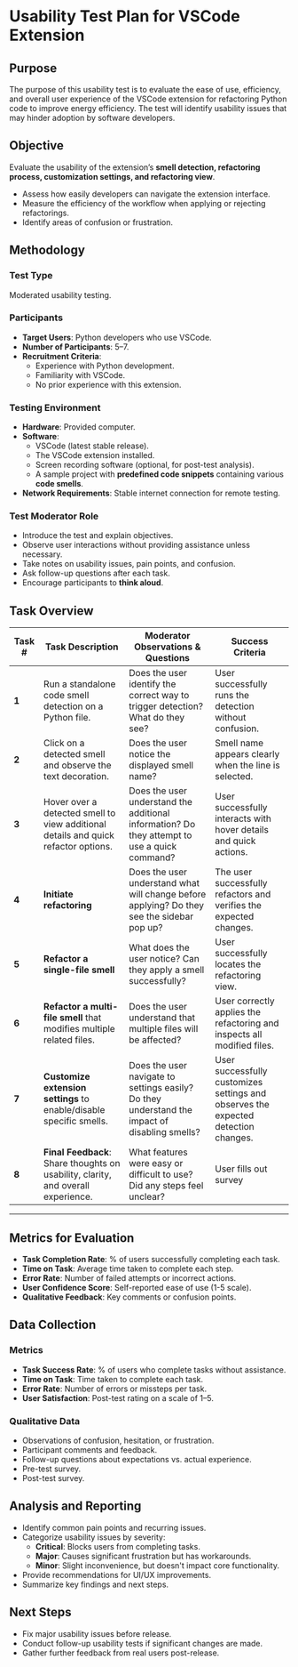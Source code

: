 # **Usability Test Plan for VSCode Extension**

## **Purpose**

The purpose of this usability test is to evaluate the ease of use, efficiency, and overall user experience of the VSCode extension for refactoring Python code to improve energy efficiency. The test will identify usability issues that may hinder adoption by software developers.

## **Objective**

Evaluate the usability of the extension’s **smell detection, refactoring process, customization settings, and refactoring view**.

- Assess how easily developers can navigate the extension interface.
- Measure the efficiency of the workflow when applying or rejecting refactorings.
- Identify areas of confusion or frustration.

## **Methodology**

### **Test Type**

Moderated usability testing.

### **Participants**

- **Target Users**: Python developers who use VSCode.
- **Number of Participants**: 5–7.
- **Recruitment Criteria**:
  - Experience with Python development.
  - Familiarity with VSCode.
  - No prior experience with this extension.

### **Testing Environment**

- **Hardware**: Provided computer.
- **Software**:
  - VSCode (latest stable release).
  - The VSCode extension installed.
  - Screen recording software (optional, for post-test analysis).
  - A sample project with **predefined code snippets** containing various **code smells**.
- **Network Requirements**: Stable internet connection for remote testing.

### **Test Moderator Role**

- Introduce the test and explain objectives.
- Observe user interactions without providing assistance unless necessary.
- Take notes on usability issues, pain points, and confusion.
- Ask follow-up questions after each task.
- Encourage participants to **think aloud**.

## **Task Overview**  

| **Task #** | **Task Description**                                                               | **Moderator Observations & Questions**                                                        | **Success Criteria**                                                               |
| ---------- | ---------------------------------------------------------------------------------- | --------------------------------------------------------------------------------------------- | ---------------------------------------------------------------------------------- |
| **1**      | Run a standalone code smell detection on a Python file.                            | Does the user identify the correct way to trigger detection? What do they see?                | User successfully runs the detection without confusion.                            |
| **2**      | Click on a detected smell and observe the text decoration.                         | Does the user notice the displayed smell name?                                                | Smell name appears clearly when the line is selected.                              |
| **3**      | Hover over a detected smell to view additional details and quick refactor options. | Does the user understand the additional information? Do they attempt to use a quick command?  | User successfully interacts with hover details and quick actions.                  |
| **4**      | **Initiate refactoring**                                                           | Does the user understand what will change before applying? Do they see the sidebar pop up?    | The user successfully refactors and verifies the expected changes.                 |
| **5**      | **Refactor a single-file smell**                                                   | What does the user notice? Can they apply a smell successfully?                               | User successfully locates the refactoring view.                                    |
| **6**      | **Refactor a multi-file smell** that modifies multiple related files.              | Does the user understand that multiple files will be affected?                                | User correctly applies the refactoring and inspects all modified files.            |
| **7**      | **Customize extension settings** to enable/disable specific smells.                | Does the user navigate to settings easily? Do they understand the impact of disabling smells? | User successfully customizes settings and observes the expected detection changes. |
| **8**      | **Final Feedback**: Share thoughts on usability, clarity, and overall experience.  | What features were easy or difficult to use? Did any steps feel unclear?                      | User fills out survey                                                              |

---

## **Metrics for Evaluation**

- **Task Completion Rate**: % of users successfully completing each task.
- **Time on Task**: Average time taken to complete each step.
- **Error Rate**: Number of failed attempts or incorrect actions.
- **User Confidence Score**: Self-reported ease of use (1-5 scale).
- **Qualitative Feedback**: Key comments or confusion points.

## **Data Collection**

### **Metrics**

- **Task Success Rate**: % of users who complete tasks without assistance.
- **Time on Task**: Time taken to complete each task.
- **Error Rate**: Number of errors or missteps per task.
- **User Satisfaction**: Post-test rating on a scale of 1–5.

### **Qualitative Data**

- Observations of confusion, hesitation, or frustration.
- Participant comments and feedback.
- Follow-up questions about expectations vs. actual experience.
- Pre-test survey.
- Post-test survey.

## **Analysis and Reporting**

- Identify common pain points and recurring issues.
- Categorize usability issues by severity:
  - **Critical**: Blocks users from completing tasks.
  - **Major**: Causes significant frustration but has workarounds.
  - **Minor**: Slight inconvenience, but doesn't impact core functionality.
- Provide recommendations for UI/UX improvements.
- Summarize key findings and next steps.

## **Next Steps**

- Fix major usability issues before release.
- Conduct follow-up usability tests if significant changes are made.
- Gather further feedback from real users post-release.
